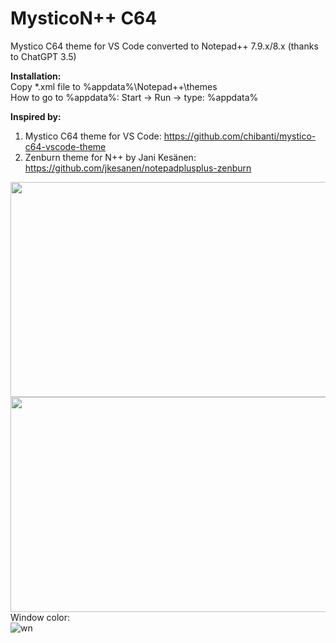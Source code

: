 # MysticoN++ C64
Mystico C64 theme for VS Code converted to Notepad++ 7.9.x/8.x (thanks to ChatGPT 3.5)

**Installation:**
<br>Copy *.xml file to %appdata%\Notepad++\themes 
<br>How to go to %appdata%: Start -> Run -> type: %appdata%

**Inspired by:**
1. Mystico C64 theme for VS Code: https://github.com/chibanti/mystico-c64-vscode-theme
2. Zenburn theme for N++ by Jani Kesänen: https://github.com/jkesanen/notepadplusplus-zenburn

[<img src="https://github.com/luk3ZPL/MysticoNpp-C64/assets/4522457/55a9f83b-e380-43be-88c1-d10d493c9800" width="520" height="344">](https://github.com/luk3ZPL/MysticoNpp-C64/assets/4522457/55a9f83b-e380-43be-88c1-d10d493c9800)
<br>
[<img src="https://github.com/luk3ZPL/MysticoNpp-C64/assets/4522457/542162ea-a203-44ff-8277-8919b81bb48b" width="520" height="344">](https://github.com/luk3ZPL/MysticoNpp-C64/assets/4522457/542162ea-a203-44ff-8277-8919b81bb48b)
<br>
Window color:<br>
![wn](https://github.com/luk3ZPL/MysticoNpp-C64/assets/4522457/e3571089-9014-4ba5-8224-bd53c71ee8c4)
